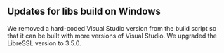 ## Updates for libs build on Windows

We removed a hard-coded Visual Studio version from the build script so that it can be built with more versions of Visual Studio.
We upgraded the LibreSSL version to 3.5.0.
